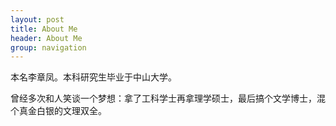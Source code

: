 ```yaml
---
layout: post
title: About Me
header: About Me
group: navigation
---
```




本名李章凤。本科研究生毕业于中山大学。

曾经多次和人笑谈一个梦想：拿了工科学士再拿理学硕士，最后搞个文学博士，混个真金白银的文理双全。

